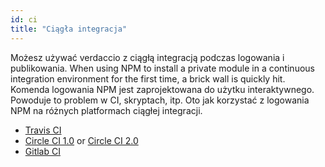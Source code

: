 ```yaml
---
id: ci
title: "Ciągła integracja"
---
```


Możesz używać verdaccio z ciągłą integracją podczas logowania i publikowania. When using NPM to install a private module in a continuous integration environment for the first time, a brick wall is quickly hit. Komenda logowania NPM jest zaprojektowana do użytku interaktywnego. Powoduje to problem w CI, skryptach, itp. Oto jak korzystać z logowania NPM na różnych platformach ciągłej integracji.

- [Travis CI](https://remysharp.com/2015/10/26/using-travis-with-private-npm-deps)
- [Circle CI 1.0](https://circleci.com/docs/1.0/npm-login/) or [Circle CI 2.0](https://circleci.com/docs/2.0/deployment-integrations/#npm)
- [Gitlab CI](https://www.exclamationlabs.com/blog/continuous-deployment-to-npm-using-gitlab-ci/)